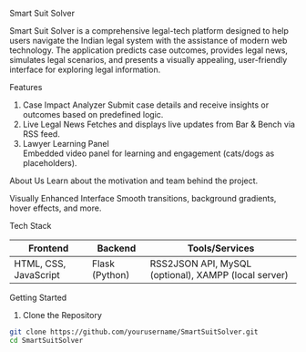 Smart Suit Solver

Smart Suit Solver is a comprehensive legal-tech platform designed to help users navigate the Indian legal system with the assistance of modern web technology. The application predicts case outcomes, provides legal news, simulates legal scenarios, and presents a visually appealing, user-friendly interface for exploring legal information.

Features

  1) Case Impact Analyzer
      Submit case details and receive insights or outcomes based on predefined logic.
  2) Live Legal News
      Fetches and displays live updates from Bar & Bench via RSS feed.
  3) Lawyer Learning Panel  
      Embedded video panel for learning and engagement (cats/dogs as placeholders).

About Us
  Learn about the motivation and team behind the project.

Visually Enhanced Interface
  Smooth transitions, background gradients, hover effects, and more.


Tech Stack

| Frontend         | Backend         | Tools/Services      |
|------------------|------------------|---------------------|
| HTML, CSS, JavaScript | Flask (Python) | RSS2JSON API, MySQL (optional), XAMPP (local server) |



Getting Started

1. Clone the Repository
```bash
git clone https://github.com/yourusername/SmartSuitSolver.git
cd SmartSuitSolver
